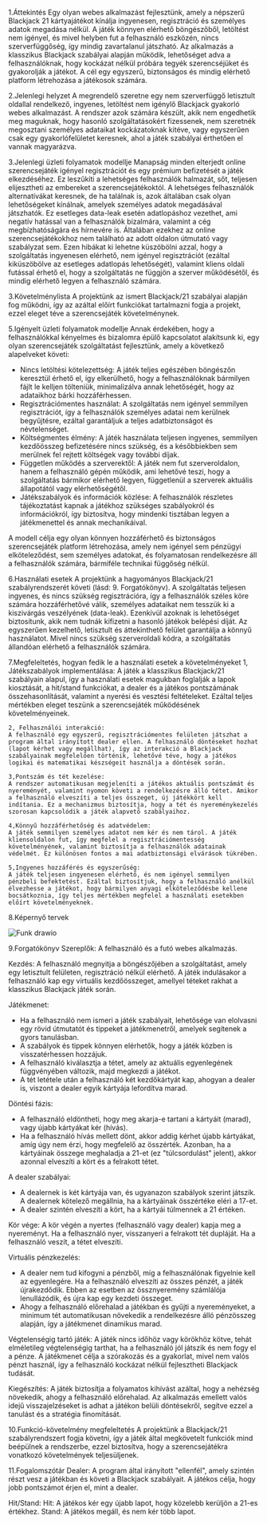 1.Áttekintés
Egy olyan webes alkalmazást fejlesztünk, amely a népszerű Blackjack 21 kártyajátékot kínálja ingyenesen, regisztráció és személyes adatok megadása nélkül. A játék könnyen elérhető böngészőből, letöltést nem igényel, és mivel helyben fut a felhasználó eszközén, nincs szerverfüggőség, így mindig zavartalanul játszható.
Az alkalmazás a klasszikus Blackjack szabályai alapján működik, lehetőséget adva a felhasználóknak, hogy kockázat nélkül próbára tegyék szerencséjüket és gyakorolják a játékot. A cél egy egyszerű, biztonságos és mindig elérhető platform létrehozása a játékosok számára.

2.Jelenlegi helyzet
A megrendelő szeretne egy nem szerverfüggő letisztult oldallal rendelkező, ingyenes, letöltést nem
igénylő Blackjack gyakorló webes alkalmazást.
A rendszer azok számára készült, akik nem engedhetik meg maguknak, hogy hasonló szolgáltatásokért fizessenek, nem szeretnék megosztani személyes adataikat kockázatoknak kitéve, vagy egyszerűen csak egy gyakorlófelületet keresnek, ahol a játék szabályai érthetően el vannak magyarázva.

3.Jelenlegi üzleti folyamatok modellje
Manapság minden elterjedt online szerencsejáték igényel regisztrációt és egy prémium befizetését a játék elkezdéséhez. Ez leszűkíti a lehetséges felhasználók halmazát, sőt, teljesen elijesztheti az embereket a szerencsejátékoktól. A lehetséges felhasználók alternatívákat keresnek, de ha találnak is, azok általában csak olyan lehetőségeket kínálnak, amelyek személyes adatok megadásával játszhatók. Ez esetleges data-leak esetén adatlopáshoz vezethet, ami negatív hatással van a felhasználók bizalmára, valamint a cég megbízhatóságára és hírnevére is.
Általában ezekhez az online szerencsejátékokhoz nem található az adott oldalon útmutató vagy szabályzat sem. Ezen hibákat ki lehetne küszöbölni azzal, hogy a szolgáltatás ingyenesen elérhető, nem igényel regisztrációt (ezáltal kiküszöbölve az esetleges adatlopás lehetőségét), valamint kliens oldali futással érhető el, hogy a szolgáltatás ne függjön a szerver működésétől, és mindig elérhető legyen a felhasználó számára.

3.Követelménylista
A projektünk az ismert Blackjack/21 szabályai alapján fog működni, így az azáltal előírt funkciókat tartalmazni fogja a projekt, ezzel eleget téve a szerencsejáték követelménynek.

5.Igényelt üzleti folyamatok modellje
Annak érdekében, hogy a felhasználókkal kényelmes és bizalomra épülő kapcsolatot alakítsunk ki, egy olyan szerencsejáték szolgáltatást fejlesztünk, amely a következő alapelveket követi:

- Nincs letöltési kötelezettség: A játék teljes egészében böngészőn keresztül érhető el, így elkerülhető, hogy a felhasználóknak bármilyen fájlt le kelljen           tölteniük, minimalizálva annak lehetőségét, hogy az adataikhoz bárki hozzáférhessen.
- Regisztrációmentes használat: A szolgáltatás nem igényel semmilyen regisztrációt, így a felhasználók személyes adatai nem kerülnek begyűjtésre, ezáltal             garantáljuk a teljes adatbiztonságot és névtelenséget.
- Költségmentes élmény: A játék használata teljesen ingyenes, semmilyen kezdőösszeg befizetésére nincs szükség, és a későbbiekben sem merülnek fel rejtett            költségek vagy további díjak.
- Független működés a szerverektől: A játék nem fut szerveroldalon, hanem a felhasználó gépén működik, ami lehetővé teszi, hogy a szolgáltatás bármikor elérhető      legyen, függetlenül a szerverek aktuális állapotától vagy elérhetőségétől.
- Játékszabályok és információk közlése: A felhasználók részletes tájékoztatást kapnak a játékhoz szükséges szabályokról és információkról, így biztosítva, hogy      mindenki tisztában legyen a játékmenettel és annak mechanikáival.
  
A modell célja egy olyan könnyen hozzáférhető és biztonságos szerencsejáték platform létrehozása, amely nem igényel sem pénzügyi elköteleződést, sem személyes adatokat, és folyamatosan rendelkezésre áll a felhasználók számára, bármiféle technikai függőség nélkül.

6.Használati esetek
A projektünk a hagyományos Blackjack/21 szabályrendszerét követi (lásd: 9. Forgatókönyv). A szolgáltatás teljesen ingyenes, és nincs szükség regisztrációra, így a felhasználók széles köre számára hozzáférhetővé válik, személyes adataikat nem tesszük ki a kiszivárgás veszélyének (data-leak). Ezenkívül azoknak is lehetőséget biztosítunk, akik nem tudnák kifizetni a hasonló játékok belépési díját. Az egyszerűen kezelhető, letisztult és áttekinthető felület garantálja a könnyű használatot. Mivel nincs szükség szerveroldali kódra, a szolgáltatás állandóan elérhető a felhasználók számára.

7.Megfeleltetés, hogyan fedik le a használati esetek a követelményeket
    1, Játékszabályok implementálása:
    A játék a klasszikus Blackjack/21 szabályain alapul, így a használati esetek magukban foglalják a lapok kiosztását, a hit/stand funkciókat, a dealer és a játékos pontszámának összehasonlítását, valamint a nyerési és vesztési feltételeket. Ezáltal teljes mértékben eleget teszünk a szerencsejáték működésének követelményeinek.

    2, Felhasználói interakció:
    A felhasználó egy egyszerű, regisztrációmentes felületen játszhat a program által irányított dealer ellen. A felhasználó döntéseket hozhat (lapot kérhet vagy megállhat), így az interakció a Blackjack szabályainak megfelelően történik, lehetővé téve, hogy a játékos logikai és matematikai készségeit használja a döntések során.

    3,Pontszám és tét kezelése:
    A rendszer automatikusan megjeleníti a játékos aktuális pontszámát és nyereményét, valamint nyomon követi a rendelkezésre álló tétet. Amikor a felhasználó elveszíti a teljes összeget, új játékkört kell indítania. Ez a mechanizmus biztosítja, hogy a tét és nyereménykezelés szorosan kapcsolódik a játék alapvető szabályaihoz.

    4,Könnyű hozzáférhetőség és adatvédelem:
    A játék semmilyen személyes adatot nem kér és nem tárol. A játék kliensoldalon fut, így megfelel a regisztrációmentesség követelményének, valamint biztosítja a felhasználók adatainak védelmét. Ez különösen fontos a mai adatbiztonsági elvárások tükrében.

    5,Ingyenes hozzáférés és egyszerűség:
    A játék teljesen ingyenesen elérhető, és nem igényel semmilyen pénzbeli befektetést. Ezáltal biztosítjuk, hogy a felhasználó anélkül élvezhesse a játékot, hogy bármilyen anyagi elköteleződésbe kellene bocsátkoznia, így teljes mértékben megfelel a használati esetekben előírt követelményeknek.

8.Képernyő tervek

![Funk drawio](https://user-images.githubusercontent.com/82752886/135749142-efffc873-8187-4163-84a0-3c5b748e40e6.png)

9.Forgatókönyv
Szereplők: A felhasználó és a futó webes alkalmazás.

Kezdés:
 A felhasználó megnyitja a böngészőjében a szolgáltatást, amely egy letisztult felületen, regisztráció nélkül elérhető. A játék indulásakor a felhasználó kap egy 
 virtuális kezdőösszeget, amellyel téteket rakhat a klasszikus Blackjack játék során.
 
Játékmenet:
 - Ha a felhasználó nem ismeri a játék szabályait, lehetősége van elolvasni egy rövid útmutatót és tippeket a játékmenetről, amelyek segítenek a gyors tanulásban. 
 - A szabályok és tippek könnyen elérhetők, hogy a játék közben is visszatérhessen hozzájuk.
 - A felhasználó kiválasztja a tétet, amely az aktuális egyenlegének függvényében változik, majd megkezdi a játékot.
 - A tét letétele után a felhasználó két kezdőkártyát kap, ahogyan a dealer is, viszont a dealer egyik kártyája lefordítva marad.

Döntési fázis:
 - A felhasználó eldöntheti, hogy meg akarja-e tartani a kártyáit (marad), vagy újabb kártyákat kér (hívás).
 - Ha a felhasználó hívás mellett dönt, akkor addig kérhet újabb kártyákat, amíg úgy nem érzi, hogy megfelelő az összérték. Azonban, ha a kártyáinak összege 
   meghaladja a 21-et (ez "túlcsordulást" jelent), akkor azonnal elveszíti a kört és a felrakott tétet.

A dealer szabályai:
  - A dealernek is két kártyája van, és ugyanazon szabályok szerint játszik. A dealernek kötelező megállnia, ha a kártyáinak összértéke eléri a 17-et.
 - A dealer szintén elveszíti a kört, ha a kártyái túlmennek a 21 értéken.

Kör vége:
 A kör végén a nyertes (felhasználó vagy dealer) kapja meg a nyereményt. Ha a felhasználó nyer, visszanyeri a felrakott tét dupláját. Ha a felhasználó veszít, a tétet elveszíti.
 
Virtuális pénzkezelés:
 - A dealer nem tud kifogyni a pénzből, míg a felhasználónak figyelnie kell az egyenlegére. Ha a felhasználó elveszíti az összes pénzét, a játék újrakezdődik. 
   Ebben az esetben az össznyeremény számlálója lenullázódik, és újra kap egy kezdeti összeget.
 - Ahogy a felhasználó előrehalad a játékban és gyűjti a nyereményeket, a minimum tét automatikusan növekedik a rendelkezésre álló pénzösszeg alapján, így a játékmenet dinamikus marad.

Végtelenségig tartó játék:
A játék nincs időhöz vagy körökhöz kötve, tehát elméletileg végtelenségig tarthat, ha a felhasználó jól játszik és nem fogy el a pénze. A játékmenet célja a szórakozás és a gyakorlat, mivel nem valós pénzt használ, így a felhasználó kockázat nélkül fejlesztheti Blackjack tudását.

Kiegészítés: A játék biztosítja a folyamatos kihívást azáltal, hogy a nehézség növekedik, ahogy a felhasználó előrehalad. Az alkalmazás emellett valós idejű visszajelzéseket is adhat a játékon belüli döntésekről, segítve ezzel a tanulást és a stratégia finomítását.

10.Funkció-követelmény megfeleltetés
A projektünk a Blackjack/21 szabályrendszert fogja követni, így a játék által megkövetelt funkciók mind beépülnek a rendszerbe, ezzel biztosítva, hogy a szerencsejátékra vonatkozó követelmények teljesüljenek.

11.Fogalomszótár
Dealer: A program által irányított "ellenfél", amely szintén részt vesz a játékban és követi a Blackjack szabályait. A játékos célja, hogy jobb pontszámot érjen el, mint a dealer.

Hit/Stand:
Hit: A játékos kér egy újabb lapot, hogy közelebb kerüljön a 21-es értékhez.
Stand: A játékos megáll, és nem kér több lapot.

